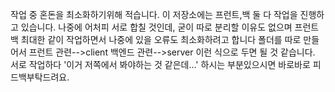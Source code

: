 작업 중 혼돈을 최소화하기위해 적습니다.
이 저장소에는 프런트,백 둘 다 작업을 진행하고 있습니다.
나중에 어처피 서로 합칠 것인데, 굳이 따로 분리할 이유도 없으며
프런트 백 최대한 같이 작업하면서 나중에 있을 오류도 최소화하려고 합니다
폴더를 따로 만들어서
프런트 관련-->client
백엔드 관련-->server
이런 식으로 두면 될 것 같습니다.
서로 작업하다 '이거 저쪽에서 봐야하는 것 같은데...'
하시는 부분있으시면 바로바로 피드백부탁드려요.
